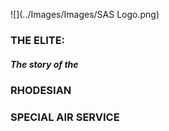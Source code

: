 ![](../Images/Images/SAS Logo.png)

### THE ELITE:

##### The story of the
### RHODESIAN
### SPECIAL AIR SERVICE
